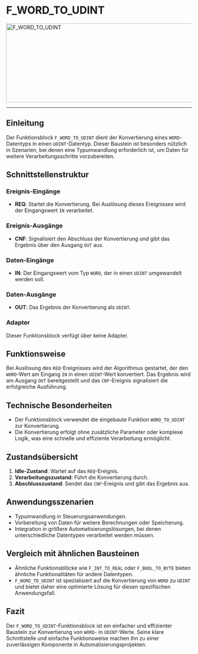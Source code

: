 # F_WORD_TO_UDINT

<img width="1455" height="214" alt="F_WORD_TO_UDINT" src="https://github.com/user-attachments/assets/0620ecfb-f811-4aea-b442-967e54ac35c8" />

* * * * * * * * * *
## Einleitung
Der Funktionsblock `F_WORD_TO_UDINT` dient der Konvertierung eines `WORD`-Datentyps in einen `UDINT`-Datentyp. Dieser Baustein ist besonders nützlich in Szenarien, bei denen eine Typumwandlung erforderlich ist, um Daten für weitere Verarbeitungsschritte vorzubereiten.

## Schnittstellenstruktur
### **Ereignis-Eingänge**
- **REQ**: Startet die Konvertierung. Bei Auslösung dieses Ereignisses wird der Eingangswert `IN` verarbeitet.

### **Ereignis-Ausgänge**
- **CNF**: Signalisiert den Abschluss der Konvertierung und gibt das Ergebnis über den Ausgang `OUT` aus.

### **Daten-Eingänge**
- **IN**: Der Eingangswert vom Typ `WORD`, der in einen `UDINT` umgewandelt werden soll.

### **Daten-Ausgänge**
- **OUT**: Das Ergebnis der Konvertierung als `UDINT`.

### **Adapter**
Dieser Funktionsblock verfügt über keine Adapter.

## Funktionsweise
Bei Auslösung des `REQ`-Ereignisses wird der Algorithmus gestartet, der den `WORD`-Wert am Eingang `IN` in einen `UDINT`-Wert konvertiert. Das Ergebnis wird am Ausgang `OUT` bereitgestellt und das `CNF`-Ereignis signalisiert die erfolgreiche Ausführung.

## Technische Besonderheiten
- Der Funktionsblock verwendet die eingebaute Funktion `WORD_TO_UDINT` zur Konvertierung.
- Die Konvertierung erfolgt ohne zusätzliche Parameter oder komplexe Logik, was eine schnelle und effiziente Verarbeitung ermöglicht.

## Zustandsübersicht
1. **Idle-Zustand**: Wartet auf das `REQ`-Ereignis.
2. **Verarbeitungszustand**: Führt die Konvertierung durch.
3. **Abschlusszustand**: Sendet das `CNF`-Ereignis und gibt das Ergebnis aus.

## Anwendungsszenarien
- Typumwandlung in Steuerungsanwendungen.
- Vorbereitung von Daten für weitere Berechnungen oder Speicherung.
- Integration in größere Automatisierungslösungen, bei denen unterschiedliche Datentypen verarbeitet werden müssen.

## Vergleich mit ähnlichen Bausteinen
- Ähnliche Funktionsblöcke wie `F_INT_TO_REAL` oder `F_BOOL_TO_BYTE` bieten ähnliche Funktionalitäten für andere Datentypen.
- `F_WORD_TO_UDINT` ist spezialisiert auf die Konvertierung von `WORD` zu `UDINT` und bietet daher eine optimierte Lösung für diesen spezifischen Anwendungsfall.

## Fazit
Der `F_WORD_TO_UDINT`-Funktionsblock ist ein einfacher und effizienter Baustein zur Konvertierung von `WORD`- in `UDINT`-Werte. Seine klare Schnittstelle und einfache Funktionsweise machen ihn zu einer zuverlässigen Komponente in Automatisierungsprojekten.
